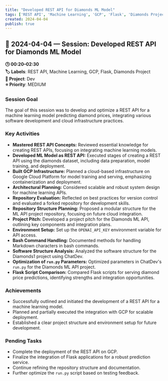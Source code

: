 ```yaml
---
title: "Developed REST API for Diamonds ML Model"
tags: ['REST API', 'Machine Learning', 'GCP', 'Flask', 'Diamonds Project']
created: 2024-04-04
publish: true
---
```


## 📅 2024-04-04 — Session: Developed REST API for Diamonds ML Model

**🕒 00:20–02:30**  
**🏷️ Labels**: REST API, Machine Learning, GCP, Flask, Diamonds Project  
**📂 Project**: Dev  
**⭐ Priority**: MEDIUM  


### Session Goal
The goal of this session was to develop and optimize a REST API for a machine learning model predicting diamond prices, integrating various software development and cloud infrastructure practices.

### Key Activities
- **Mastered REST API Concepts:** Reviewed essential knowledge for creating REST APIs, focusing on integrating machine learning models.
- **Developed ML Model as REST API:** Executed stages of creating a REST API using the diamonds dataset, including data preparation, model training, and deployment.
- **Built GCP Infrastructure:** Planned a cloud-based infrastructure on Google Cloud Platform for model training and serving, emphasizing containerization and deployment.
- **Architectural Planning:** Considered scalable and robust system design for machine learning APIs.
- **Repository Evaluation:** Reflected on best practices for version control and evaluated a forked repository for development skills.
- **Repository Structure Planning:** Proposed a modular structure for the ML API project repository, focusing on future cloud integration.
- **Project Pitch:** Developed a project pitch for the Diamonds ML API, outlining key components and integration plans.
- **Environment Setup:** Set up the `OPENAI_API_KEY` environment variable for API access.
- **Bash Command Handling:** Documented methods for handling Markdown characters in bash commands.
- **Software Structure Analysis:** Analyzed the software structure for the Diamonds1 project using ChatDev.
- **Optimization of `run.py` Parameters:** Optimized parameters in ChatDev's `run.py` for the Diamonds ML API project.
- **Flask Script Comparison:** Compared Flask scripts for serving diamond price predictions, identifying strengths and integration opportunities.

### Achievements
- Successfully outlined and initiated the development of a REST API for a machine learning model.
- Planned and partially executed the integration with GCP for scalable deployment.
- Established a clear project structure and environment setup for future development.

### Pending Tasks
- Complete the deployment of the REST API on GCP.
- Finalize the integration of Flask applications for a robust prediction service.
- Continue refining the repository structure and documentation.
- Further optimize the `run.py` script based on testing feedback.
